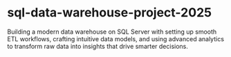 # sql-data-warehouse-project-2025
Building a modern data warehouse on SQL Server with setting up smooth ETL workflows, crafting intuitive data models, and using advanced analytics to transform raw data into insights that drive smarter decisions.
